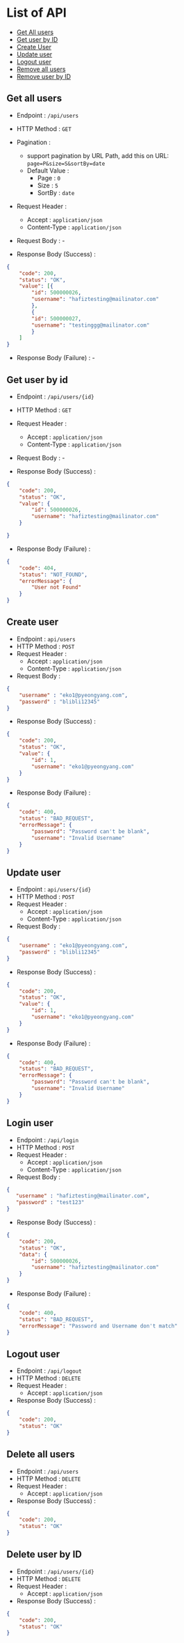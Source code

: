 # List of API
- [Get All users](#get-all-users)
- [Get user by ID](#get-user-by-id)
- [Create User](#create-user)
- [Update user](#update-user)
- [Logout user](#logout-user)
- [Remove all users](#delete-all-users)
- [Remove user by ID](#delete-user-by-id)

## Get all users

- Endpoint : `/api/users`
- HTTP Method : `GET`
- Pagination : 
    - support pagination by URL Path, add this on URL: `page=P&size=S&sortBy=date`
    - Default Value :
        - Page : `0`
        - Size : `5`
        - SortBy : `date`
- Request Header : 
    - Accept : `application/json`
    - Content-Type : `application/json`
- Request Body : -

- Response Body (Success) :

```json
{
    "code": 200,
    "status": "OK",
    "value": [{
        "id": 500000026,
        "username": "hafiztesting@mailinator.com"
        },
        {
        "id": 500000027,
        "username": "testinggg@mailinator.com"
        }
    ]
}
```
<!-- BELOM TAU -->

- Response Body (Failure) : -

## Get user by id
- Endpoint : `/api/users/{id}`
- HTTP Method : `GET`
- Request Header : 
    - Accept : `application/json`
    - Content-Type : `application/json`
- Request Body : -

- Response Body (Success) :

```json
{
    "code": 200,
    "status": "OK",
    "value": {
        "id": 500000026,
        "username": "hafiztesting@mailinator.com"
    }

}
```
- Response Body (Failure) :

```json
{
    "code": 404,
    "status": "NOT_FOUND",
    "errorMessage": {
        "User not Found"
    }
}
```

## Create user
- Endpoint : `api/users`
- HTTP Method : `POST`
- Request Header : 
    - Accept : `application/json`
    - Content-Type : `application/json`
- Request Body : 

```json
{
	"username" : "eko1@pyeongyang.com",
	"password" : "blibli12345"
}
```

- Response Body (Success) :

```json
{
    "code": 200,
    "status": "OK",
    "value": {
        "id": 1,
        "username": "eko1@pyeongyang.com"
    }
}
```

- Response Body (Failure) :

```json
{
    "code": 400,
    "status": "BAD_REQUEST",
    "errorMessage": {
        "password": "Password can't be blank",
        "username": "Invalid Username"
    }
}
```

## Update user
- Endpoint : `api/users/{id}`
- HTTP Method : `POST`
- Request Header : 
    - Accept : `application/json`
    - Content-Type : `application/json`
- Request Body : 

```json
{
	"username" : "eko1@pyeongyang.com",
	"password" : "blibli12345"
}
```

- Response Body (Success) :

```json
{
    "code": 200,
    "status": "OK",
    "value": {
        "id": 1,
        "username": "eko1@pyeongyang.com"
    }
}
```

- Response Body (Failure) :

```json
{
    "code": 400,
    "status": "BAD_REQUEST",
    "errorMessage": {
        "password": "Password can't be blank",
        "username": "Invalid Username"
    }
}
```

## Login user

- Endpoint : `/api/login`
- HTTP Method : `POST`
- Request Header : 
    - Accept : `application/json`
    - Content-Type : `application/json`
- Request Body : 

```json
{
   "username" : "hafiztesting@mailinator.com",
   "password" : "test123"
}
```

- Response Body (Success) :

```json
{
    "code": 200,
    "status": "OK",
    "data": {
        "id": 500000026,
        "username": "hafiztesting@mailinator.com"
    }
}
```

- Response Body (Failure) :

```json
{
    "code": 400,
    "status": "BAD_REQUEST",
    "errorMessage": "Password and Username don't match"
}
```

## Logout user

- Endpoint : `/api/logout`
- HTTP Method : `DELETE`
- Request Header : 
    - Accept : `application/json`
- Response Body (Success) :

```json
{
    "code": 200,
    "status": "OK"
}
```

## Delete all users

- Endpoint : `/api/users`
- HTTP Method : `DELETE`
- Request Header : 
    - Accept : `application/json`
- Response Body (Success) :

```json
{
    "code": 200,
    "status": "OK"
}
```

## Delete user by ID

- Endpoint : `/api/users/{id}`
- HTTP Method : `DELETE`
- Request Header : 
    - Accept : `application/json`
- Response Body (Success) :

```json
{
    "code": 200,
    "status": "OK"
}
```

  
